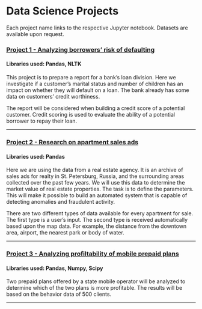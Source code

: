 # Data Science Projects

Each project name links to the respective Jupyter notebook. Datasets are available upon request.

### [Project 1 - Analyzing borrowers’ risk of defaulting](https://github.com/krishl/data-science-projects/blob/main/project-1/ds-project-1.ipynb)
#### Libraries used: Pandas, NLTK

This project is to prepare a report for a bank’s loan division. Here we investigate if a customer’s marital status and number of children has an impact on whether they will default on a loan. The bank already has some data on customers’ credit worthiness.

The report will be considered when building a credit score of a potential customer. Credit scoring is used to evaluate the ability of a potential borrower to repay their loan.

---

### [Project 2 - Research on apartment sales ads](https://github.com/krishl/data-science-projects/blob/main/project-2/ds-project-2.ipynb)
#### Libraries used: Pandas

Here we are using the data from a real estate agency. It is an archive of sales ads for realty in St. Petersburg, Russia, and the surrounding areas collected over the past few years. We will use this data to determine the market value of real estate properties. The task is to define the parameters. This will make it possible to build an automated system that is capable of detecting anomalies and fraudulent activity.

There are two different types of data available for every apartment for sale. The first type is a user’s input. The second type is received automatically based upon the map data. For example, the distance from the downtown area, airport, the nearest park or body of water.

---

### [Project 3 - Analyzing profiltability of mobile prepaid plans](https://github.com/krishl/data-science-projects/blob/main/project-3/ds-project-3.ipynb)
#### Libraries used: Pandas, Numpy, Scipy

Two prepaid plans offered by a state mobile operator will be analyzed to determine which of the two plans is more profitable. The results will be based on the behavior data of 500 clients.

---
